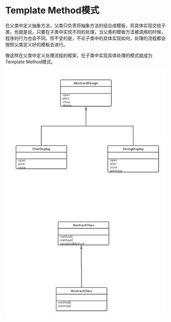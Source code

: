 # Template Method模式

在父类中定义抽象方法，父类只负责将抽象方法的组合成模板，将具体实现交给子类，也就是说，只要在子类中实现不同的处理，当父类的模板方法被调用的时候，程序的行为也会不同。但不变的是，不论子类中的具体实现如何，处理的流程都会按照父类定义好的模板去进行。


像这样在父类中定义处理流程的框架，在子类中实现具体处理的模式就成为Template Method模式。

![UML](Template.png)